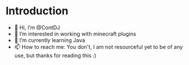 # Introduction
- 👋 Hi, I’m @ContDJ
- 👀 I’m interested in working with minecraft plugins
- 🌱 I’m currently learning Java
- 📫 How to reach me: You don't, I am not resourceful yet to be of any use, but thanks for reading this :)

<!---
ContDJ/ContDJ is a ✨ special ✨ repository because its `README.md` (this file) appears on your GitHub profile.
You can click the Preview link to take a look at your changes.
--->

